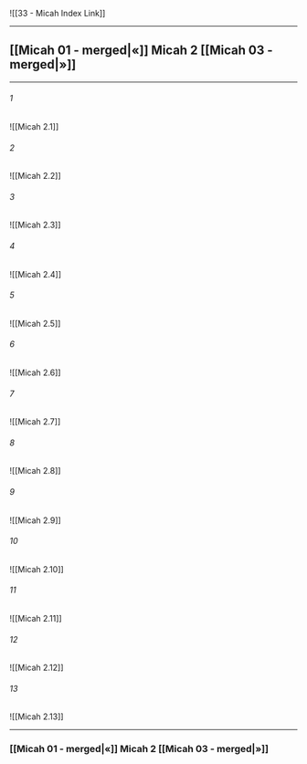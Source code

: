![[33 - Micah Index Link]]

---
##  [[Micah 01 - merged|«]] Micah 2 [[Micah 03 - merged|»]]

---

###### 1
![[Micah 2.1]] 

###### 2
![[Micah 2.2]] 

###### 3
![[Micah 2.3]] 

###### 4
![[Micah 2.4]]

###### 5 
![[Micah 2.5]] 

###### 6
![[Micah 2.6]] 

###### 7
![[Micah 2.7]] 

###### 8
![[Micah 2.8]] 

###### 9
![[Micah 2.9]] 

###### 10
![[Micah 2.10]] 

###### 11
![[Micah 2.11]] 

###### 12
![[Micah 2.12]]

###### 13
![[Micah 2.13]] 


---
###  [[Micah 01 - merged|«]] Micah 2 [[Micah 03 - merged|»]]